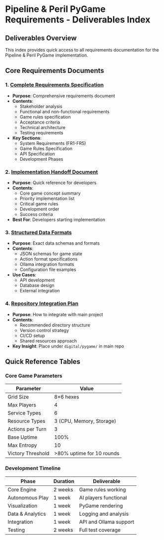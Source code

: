 # Pipeline & Peril PyGame Requirements - Deliverables Index

## Deliverables Overview

This index provides quick access to all requirements documentation for the Pipeline & Peril PyGame implementation.

## Core Requirements Documents

### 1. [Complete Requirements Specification](PYGAME-REQUIREMENTS.md)
- **Purpose**: Comprehensive requirements document
- **Contents**: 
  - Stakeholder analysis
  - Functional and non-functional requirements
  - Game rules specification
  - Acceptance criteria
  - Technical architecture
  - Testing requirements
- **Key Sections**:
  - System Requirements (FR1-FR5)
  - Game Rules Specification
  - API Specification
  - Development Phases

### 2. [Implementation Handoff Document](IMPLEMENTATION-HANDOFF.md)
- **Purpose**: Quick reference for developers
- **Contents**:
  - Core game concept summary
  - Priority implementation list
  - Critical game rules
  - Development order
  - Success criteria
- **Best For**: Developers starting implementation

### 3. [Structured Data Formats](DATA-FORMATS.md)
- **Purpose**: Exact data schemas and formats
- **Contents**:
  - JSON schemas for game state
  - Action format specifications
  - Ollama integration formats
  - Configuration file examples
- **Use Cases**:
  - API development
  - Database design
  - External integration

### 4. [Repository Integration Plan](INTEGRATION-PLAN.md)
- **Purpose**: How to integrate with main project
- **Contents**:
  - Recommended directory structure
  - Version control strategy
  - CI/CD setup
  - Shared resources approach
- **Key Insight**: Place under `digital/pygame/` in main repo

## Quick Reference Tables

### Core Game Parameters

| Parameter | Value |
|-----------|-------|
| Grid Size | 8×6 hexes |
| Max Players | 4 |
| Service Types | 6 |
| Resource Types | 3 (CPU, Memory, Storage) |
| Actions per Turn | 3 |
| Base Uptime | 100% |
| Max Entropy | 10 |
| Victory Threshold | >80% uptime for 10 rounds |

### Development Timeline

| Phase | Duration | Deliverable |
|-------|----------|-------------|
| Core Engine | 2 weeks | Game rules working |
| Autonomous Play | 1 week | AI players functional |
| Visualization | 1 week | PyGame rendering |
| Data & Analytics | 1 week | Logging and analysis |
| Integration | 1 week | API and Ollama support |
| Testing | 2 weeks | Full test coverage |
